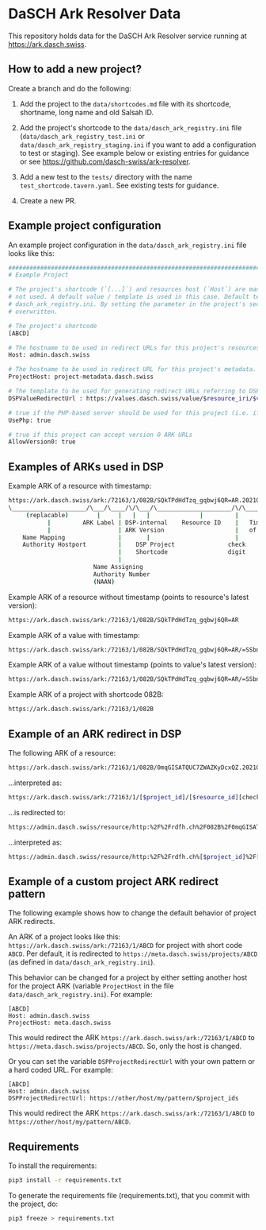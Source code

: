 # DaSCH Ark Resolver Data

This repository holds data for the DaSCH Ark Resolver service running at https://ark.dasch.swiss.

## How to add a new project?

Create a branch and do the following:

1. Add the project to the `data/shortcodes.md` file with its shortcode, shortname, long name and old Salsah ID.

2. Add the project's shortcode to the `data/dasch_ark_registry.ini` file (`data/dasch_ark_registry_test.ini` or
   `data/dasch_ark_registry_staging.ini` if you want to add a configuration to test or staging). See example below or
   existing entries for guidance or see https://github.com/dasch-swiss/ark-resolver.

3. Add a new test to the `tests/` directory with the name `test_shortcode.tavern.yaml`. See existing tests for guidance.

4. Create a new PR.

## Example project configuration

An example project configuration in the `data/dasch_ark_registry.ini` file looks like this:

```bash 
############################################################################
# Example Project

# The project's shortcode (`[...]`) and resources host (`Host`) are mandatory. All other parameters can be left out if 
# not used. A default value / template is used in this case. Default templates are defined in the top section of 
# dasch_ark_registry.ini. By setting the parameter in the project's section of the file, the default value / template is
# overwritten.

# The project's shortcode
[ABCD]

# The hostname to be used in redirect URLs for this project's resources.
Host: admin.dasch.swiss

# The hostname to be used in redirect URL for this project's metadata.
ProjectHost: project-metadata.dasch.swiss

# The template to be used for generating redirect URLs referring to DSP values.
DSPValueRedirectUrl : https://values.dasch.swiss/value/$resource_iri/$value_id

# true if the PHP-based server should be used for this project (i.e. if project is on Salsah)
UsePhp: true

# true if this project can accept version 0 ARK URLs
AllowVersion0: true
```

## Examples of ARKs used in DSP

Example ARK of a resource with timestamp:

```bash 
https://ark.dasch.swiss/ark:/72163/1/082B/SQkTPdHdTzq_gqbwj6QR=AR.20210712T074941501291Z
\_____________________/\___/\____/\/\___/\_____________________/\/\______________________/
     (replacable)        |     |   |   |              |         |          |
           |         ARK Label | DSP-internal    Resource ID    |   Timestamp (= Version)
           |                   | ARK Version                    |   of Resource (optional)
    Name Mapping               |       |                        |
    Authority Hostport         |    DSP Project               check
                               |    Shortcode                 digit
                               |
                        Name Assigning
                        Authority Number
                        (NAAN)
```

Example ARK of a resource without timestamp (points to resource's latest version):

```bash
https://ark.dasch.swiss/ark:/72163/1/082B/SQkTPdHdTzq_gqbwj6QR=AR
```

Example ARK of a value with timestamp:

```bash 
https://ark.dasch.swiss/ark:/72163/1/082B/SQkTPdHdTzq_gqbwj6QR=AR/=SSbnPK3Q7WWxzBT1UPpRgo.20210712T074941501291Z
```

Example ARK of a value without timestamp (points to value's latest version):

```bash 
https://ark.dasch.swiss/ark:/72163/1/082B/SQkTPdHdTzq_gqbwj6QR=AR/=SSbnPK3Q7WWxzBT1UPpRgo
```

Example ARK of a project with shortcode 082B:

```bash
https://ark.dasch.swiss/ark:/72163/1/082B
```

## Example of an ARK redirect in DSP

The following ARK of a resource:

```bash
https://ark.dasch.swiss/ark:/72163/1/082B/0mqGISATQUC7ZWAZKyDcxQZ.20210712T074909165439Z
```

...interpreted as:

```bash
https://ark.dasch.swiss/ark:/72163/1/[$project_id]/[$resource_id][check digit].[$timestamp]
```

...is redirected to:

```bash
https://admin.dasch.swiss/resource/http:%2F%2Frdfh.ch%2F082B%2F0mqGISATQUC7ZWAZKyDcxQ?version=20210712T074909165439Z
```

...interpreted as:

```bash
https://admin.dasch.swiss/resource/http:%2F%2Frdfh.ch%[$project_id]%2F[$resource_id]?version=[$timestamp]
```

## Example of a custom project ARK redirect pattern

The following example shows how to change the default behavior of project ARK redirects.

An ARK of a project looks like this: `https://ark.dasch.swiss/ark:/72163/1/ABCD` for project with short code `ABCD`. Per
default, it is redirected to `https://meta.dasch.swiss/projects/ABCD` (as defined in `data/dasch_ark_registry.ini`).

This behavior can be changed for a project by either setting another host for the project ARK (variable `ProjectHost`
in the file `data/dasch_ark_registry.ini`). For example:

```
[ABCD]
Host: admin.dasch.swiss
ProjectHost: meta.dasch.swiss
```

This would redirect the ARK `https://ark.dasch.swiss/ark:/72163/1/ABCD` to `https://meta.dasch.swiss/projects/ABCD`. So,
only the host is changed.

Or you can set the variable `DSPProjectRedirectUrl` with your own pattern or a hard coded URL. For example:

```
[ABCD]
Host: admin.dasch.swiss
DSPProjectRedirectUrl: https://other/host/my/pattern/$project_ids
```

This would redirect the ARK `https://ark.dasch.swiss/ark:/72163/1/ABCD` to `https://other/host/my/pattern/ABCD`.

## Requirements

To install the requirements:

```bash
pip3 install -r requirements.txt
```

To generate the requirements file (requirements.txt), that you commit with the project, do:

```bash
pip3 freeze > requirements.txt
```
